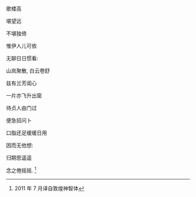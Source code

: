 歌楼高

堪望远

不堪独倚

惟伊人儿可依

无聊日日惯看:

山岚聚散, 白云卷舒

兹有兰芳闺心

一片亦飞升出窗

待贞人由门过

便急招问卜

口脂还足缓缓日用

因而无他想:

归期思遥遥

念之倦摇摇. [^1]

[^1]: 2011 年 7 月译自敦煌神智体
